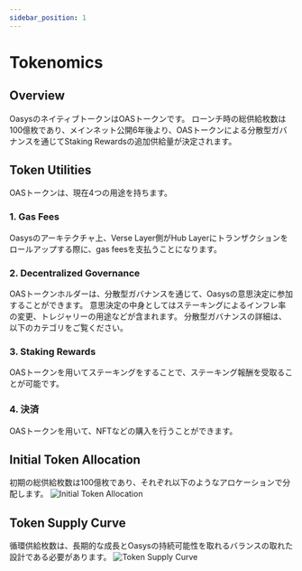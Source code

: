 ```yaml
---
sidebar_position: 1
---
```

# Tokenomics
## Overview
OasysのネイティブトークンはOASトークンです。
ローンチ時の総供給枚数は100億枚であり、メインネット公開6年後より、OASトークンによる分散型ガバナンスを通じてStaking Rewardsの追加供給量が決定されます。
## Token Utilities
OASトークンは、現在4つの用途を持ちます。
### 1. Gas Fees
Oasysのアーキテクチャ上、Verse Layer側がHub Layerにトランザクションをロールアップする際に、gas feesを支払うことになります。
### 2. Decentralized Governance
OASトークンホルダーは、分散型ガバナンスを通じて、Oasysの意思決定に参加することができます。
意思決定の中身としてはステーキングによるインフレ率の変更、トレジャリーの用途などが含まれます。
分散型ガバナンスの詳細は、以下のカテゴリをご覧ください。
### 3. Staking Rewards
OASトークンを用いてステーキングをすることで、ステーキング報酬を受取ることが可能です。
### 4. 決済
OASトークンを用いて、NFTなどの購入を行うことができます。
## Initial Token Allocation
初期の総供給枚数は100億枚であり、それぞれ以下のようなアロケーションで分配します。
![Initial Token Allocation](/img/docs/tokenomics/initial-token-allocation.png)
## Token Supply Curve
循環供給枚数は、長期的な成長とOasysの持続可能性を取れるバランスの取れた設計である必要があります。
![Token Supply Curve](/img/docs/tokenomics/token-supply-curve.png)